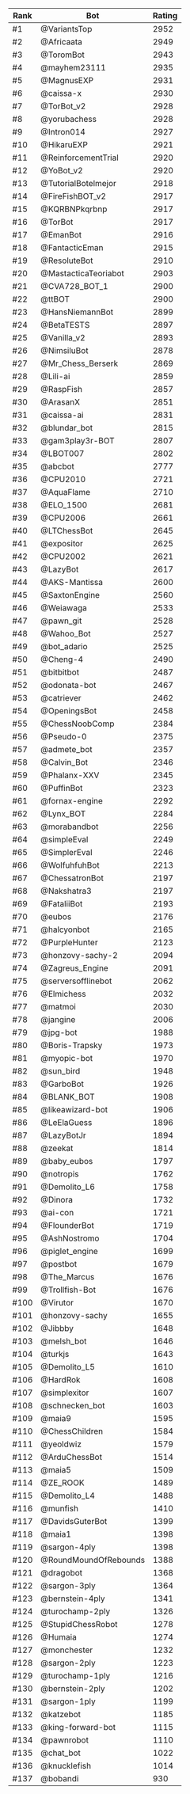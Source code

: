 Rank|Bot|Rating
---|---|---
#1|@VariantsTop|2952
#2|@Africaata|2949
#3|@ToromBot|2943
#4|@mayhem23111|2935
#5|@MagnusEXP|2931
#6|@caissa-x|2930
#7|@TorBot_v2|2928
#8|@yorubachess|2928
#9|@Intron014|2927
#10|@HikaruEXP|2921
#11|@ReinforcementTrial|2920
#12|@YoBot_v2|2920
#13|@TutorialBotelmejor|2918
#14|@FireFishBOT_v2|2917
#15|@KQRBNPkqrbnp|2917
#16|@TorBot|2917
#17|@EmanBot|2916
#18|@FantacticEman|2915
#19|@ResoluteBot|2910
#20|@MastacticaTeoriabot|2903
#21|@CVA728_BOT_1|2900
#22|@ttBOT|2900
#23|@HansNiemannBot|2899
#24|@BetaTESTS|2897
#25|@Vanilla_v2|2893
#26|@NimsiluBot|2878
#27|@Mr_Chess_Berserk|2869
#28|@Lili-ai|2859
#29|@RaspFish|2857
#30|@ArasanX|2851
#31|@caissa-ai|2831
#32|@blundar_bot|2815
#33|@gam3play3r-BOT|2807
#34|@LBOT007|2802
#35|@abcbot|2777
#36|@CPU2010|2721
#37|@AquaFlame|2710
#38|@ELO_1500|2681
#39|@CPU2006|2661
#40|@LTChessBot|2645
#41|@expositor|2625
#42|@CPU2002|2621
#43|@LazyBot|2617
#44|@AKS-Mantissa|2600
#45|@SaxtonEngine|2560
#46|@Weiawaga|2533
#47|@pawn_git|2528
#48|@Wahoo_Bot|2527
#49|@bot_adario|2525
#50|@Cheng-4|2490
#51|@bitbitbot|2487
#52|@odonata-bot|2467
#53|@catriever|2462
#54|@OpeningsBot|2458
#55|@ChessNoobComp|2384
#56|@Pseudo-0|2375
#57|@admete_bot|2357
#58|@Calvin_Bot|2346
#59|@Phalanx-XXV|2345
#60|@PuffinBot|2323
#61|@fornax-engine|2292
#62|@Lynx_BOT|2284
#63|@morabandbot|2256
#64|@simpleEval|2249
#65|@SimplerEval|2246
#66|@WolfuhfuhBot|2213
#67|@ChessatronBot|2197
#68|@Nakshatra3|2197
#69|@FataliiBot|2193
#70|@eubos|2176
#71|@halcyonbot|2165
#72|@PurpleHunter|2123
#73|@honzovy-sachy-2|2094
#74|@Zagreus_Engine|2091
#75|@serversofflinebot|2062
#76|@Elmichess|2032
#77|@matmoi|2030
#78|@jangine|2006
#79|@jpg-bot|1988
#80|@Boris-Trapsky|1973
#81|@myopic-bot|1970
#82|@sun_bird|1948
#83|@GarboBot|1926
#84|@BLANK_BOT|1908
#85|@likeawizard-bot|1906
#86|@LeElaGuess|1896
#87|@LazyBotJr|1894
#88|@zeekat|1814
#89|@baby_eubos|1797
#90|@notropis|1762
#91|@Demolito_L6|1758
#92|@Dinora|1732
#93|@ai-con|1721
#94|@FlounderBot|1719
#95|@AshNostromo|1704
#96|@piglet_engine|1699
#97|@postbot|1679
#98|@The_Marcus|1676
#99|@Trollfish-Bot|1676
#100|@Virutor|1670
#101|@honzovy-sachy|1655
#102|@Jibbby|1648
#103|@melsh_bot|1646
#104|@turkjs|1643
#105|@Demolito_L5|1610
#106|@HardRok|1608
#107|@simplexitor|1607
#108|@schnecken_bot|1603
#109|@maia9|1595
#110|@ChessChildren|1584
#111|@yeoldwiz|1579
#112|@ArduChessBot|1514
#113|@maia5|1509
#114|@ZE_ROOK|1489
#115|@Demolito_L4|1488
#116|@munfish|1410
#117|@DavidsGuterBot|1399
#118|@maia1|1398
#119|@sargon-4ply|1398
#120|@RoundMoundOfRebounds|1388
#121|@dragobot|1368
#122|@sargon-3ply|1364
#123|@bernstein-4ply|1341
#124|@turochamp-2ply|1326
#125|@StupidChessRobot|1278
#126|@Humaia|1274
#127|@monchester|1232
#128|@sargon-2ply|1223
#129|@turochamp-1ply|1216
#130|@bernstein-2ply|1202
#131|@sargon-1ply|1199
#132|@katzebot|1185
#133|@king-forward-bot|1115
#134|@pawnrobot|1110
#135|@chat_bot|1022
#136|@knucklefish|1014
#137|@bobandi|930
